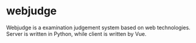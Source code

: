 # webjudge
Webjudge is a examination judgement system based on web technologies. Server is written in Python, while client is written by Vue.
